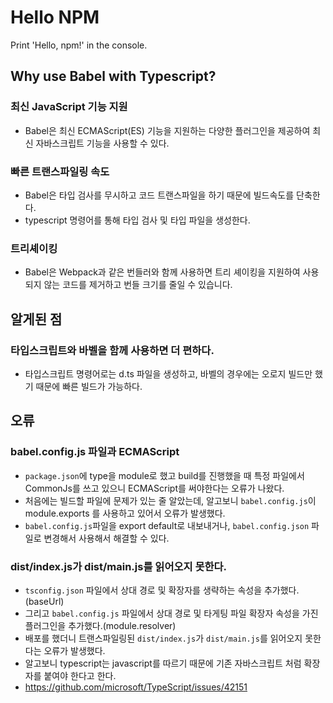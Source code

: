 # Hello NPM

Print 'Hello, npm!' in the console.

## Why use Babel with Typescript?
### 최신 JavaScript 기능 지원
- Babel은 최신 ECMAScript(ES) 기능을 지원하는 다양한 플러그인을 제공하여 최신 자바스크립트 기능을 사용할 수 있다.

### 빠른 트랜스파일링 속도
- Babel은 타입 검사를 무시하고 코드 트랜스파일을 하기 때문에 빌드속도를 단축한다.
- typescript 명령어를 통해 타입 검사 및 타입 파일을 생성한다.

### 트리셰이킹
- Babel은 Webpack과 같은 번들러와 함께 사용하면 트리 셰이킹을 지원하여 사용되지 않는 코드를 제거하고 번들 크기를 줄일 수 있습니다.

## 알게된 점
### 타입스크립트와 바벨을 함께 사용하면 더 편하다.
- 타입스크립트 명령어로는 d.ts 파일을 생성하고, 바벨의 경우에는 오로지 빌드만 했기 때문에 빠른 빌드가 가능하다.

## 오류
### babel.config.js 파일과 ECMAScript
- `package.json`에 type을 module로 했고 build를 진행했을 때 특정 파일에서 CommonJs를 쓰고 있으니 ECMAScript를 써야한다는 오류가 나왔다.
- 처음에는 빌드할 파일에 문제가 있는 줄 알았는데, 알고보니 `babel.config.js`이 module.exports 를 사용하고 있어서 오류가 발생했다.
- `babel.config.js`파일을 export default로 내보내거나, `babel.config.json` 파일로 변경해서 사용해서 해결할 수 있다.

### dist/index.js가 dist/main.js를 읽어오지 못한다.
- `tsconfig.json` 파일에서 상대 경로 및 확장자를 생략하는 속성을 추가했다.(baseUrl) 
- 그리고 `babel.config.js` 파일에서 상대 경로 및 타게팅 파일 확장자 속성을 가진 플러그인을 추가했다.(module.resolver)
- 배포를 했더니 트랜스파일링된 `dist/index.js`가 `dist/main.js`를 읽어오지 못한다는 오류가 발생했다.
- 알고보니 typescript는 javascript를 따르기 때문에 기존 자바스크립트 처럼 확장자를 붙여야 한다고 한다.
- https://github.com/microsoft/TypeScript/issues/42151